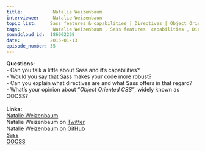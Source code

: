```yaml
--- 
title:           Natalie Weizenbaum 
interviewee:     Natalie Weizenbaum 
topic_list:     Sass features & capabilities | Directives | Object Oriented CSS
tags:            Natalie Weizenbaum , Sass features  capabilities , Directives , Object Oriented CSS
soundcloud_id:  186002268
date:           2015-01-13
episode_number: 35
---
```


<p class="show_notes_display"><b>Questions:</b><br>- Can you talk a little about Sass and it’s capabilities?<br>- Would you say that Sass makes your code more robust?<br>- Can you explain what directives are and what Sass offers in that regard?<br>- What’s your opinion about “<i>Object Oriented CSS”</i>, widely known as OOCSS?<br><br><b>Links:</b><br><a rel="nofollow" target="_blank" href="http://nex-3.com/">Natalie Weizenbaum</a><br>Natalie Weizenbaum on <a rel="nofollow" target="_blank" href="https://twitter.com/nex3">Twitter</a><br>Natalie Weizenbaum on <a rel="nofollow" target="_blank" href="https://github.com/nex3">GitHub</a><br><a rel="nofollow" target="_blank" href="http://sass-lang.com/">Sass</a><br><a rel="nofollow" target="_blank" href="http://www.smashingmagazine.com/2011/12/12/an-introduction-to-object-oriented-css-oocss/">OOCSS</a></p>
